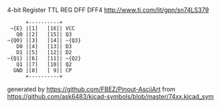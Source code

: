 4-bit Register
TTL REG DFF DFF4
http://www.ti.com/lit/gpn/sn74LS379


	      +----------+
	 ~{E} |[1]   [16]| VCC
	   Q0 |[2]   [15]| Q3
	~{Q0} |[3]   [14]| ~{Q3}
	   D0 |[4]   [13]| D3
	   D1 |[5]   [12]| D2
	~{Q1} |[6]   [11]| ~{Q2}
	   Q1 |[7]   [10]| Q2
	  GND |[8]   [ 9]| CP
	      +----------+


generated by https://github.com/FBEZ/Pinout-AsciiArt from https://github.com/ask6483/kicad-symbols/blob/master/74xx.kicad_sym